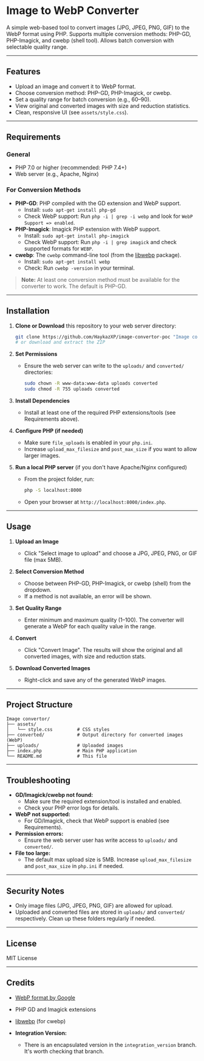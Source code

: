 # Image to WebP Converter

A simple web-based tool to convert images (JPG, JPEG, PNG, GIF) to the WebP format using PHP. Supports multiple conversion methods: PHP-GD, PHP-Imagick, and cwebp (shell tool). Allows batch conversion with selectable quality range.

---

## Features
- Upload an image and convert it to WebP format.
- Choose conversion method: PHP-GD, PHP-Imagick, or cwebp.
- Set a quality range for batch conversion (e.g., 60–90).
- View original and converted images with size and reduction statistics.
- Clean, responsive UI (see `assets/style.css`).

---

## Requirements

### General
- PHP 7.0 or higher (recommended: PHP 7.4+)
- Web server (e.g., Apache, Nginx)

### For Conversion Methods
- **PHP-GD**: PHP compiled with the GD extension and WebP support.
    - Install: `sudo apt-get install php-gd`
    - Check WebP support: Run `php -i | grep -i webp` and look for `WebP Support => enabled`.
- **PHP-Imagick**: Imagick PHP extension with WebP support.
    - Install: `sudo apt-get install php-imagick`
    - Check WebP support: Run `php -i | grep imagick` and check supported formats for `WEBP`.
- **cwebp**: The `cwebp` command-line tool (from the [libwebp](https://developers.google.com/speed/webp/download) package).
    - Install: `sudo apt-get install webp`
    - Check: Run `cwebp -version` in your terminal.

> **Note:** At least one conversion method must be available for the converter to work. The default is PHP-GD.

---

## Installation

1. **Clone or Download** this repository to your web server directory:
   ```sh
   git clone https://github.com/HaykazXP/image-convertor-poc "Image convertor"
   # or download and extract the ZIP
   ```

2. **Set Permissions**
   - Ensure the web server can write to the `uploads/` and `converted/` directories:
     ```sh
     sudo chown -R www-data:www-data uploads converted
     sudo chmod -R 755 uploads converted
     ```

3. **Install Dependencies**
   - Install at least one of the required PHP extensions/tools (see Requirements above).

4. **Configure PHP (if needed)**
   - Make sure `file_uploads` is enabled in your `php.ini`.
   - Increase `upload_max_filesize` and `post_max_size` if you want to allow larger images.

5. **Run a local PHP server** (if you don't have Apache/Nginx configured)
    - From the project folder, run:
      ```sh
      php -S localhost:8000
      ```
    - Open your browser at `http://localhost:8000/index.php`.
---

## Usage

1. **Upload an Image**
   - Click "Select image to upload" and choose a JPG, JPEG, PNG, or GIF file (max 5MB).

2. **Select Conversion Method**
   - Choose between PHP-GD, PHP-Imagick, or cwebp (shell) from the dropdown.
   - If a method is not available, an error will be shown.

3. **Set Quality Range**
   - Enter minimum and maximum quality (1–100). The converter will generate a WebP for each quality value in the range.

4. **Convert**
   - Click "Convert Image". The results will show the original and all converted images, with size and reduction stats.

5. **Download Converted Images**
   - Right-click and save any of the generated WebP images.

---

## Project Structure

```
Image convertor/
├── assets/
│   └── style.css         # CSS styles
├── converted/            # Output directory for converted images (WebP)
├── uploads/              # Uploaded images
├── index.php             # Main PHP application
└── README.md             # This file
```

---

## Troubleshooting

- **GD/Imagick/cwebp not found:**
  - Make sure the required extension/tool is installed and enabled.
  - Check your PHP error logs for details.
- **WebP not supported:**
  - For GD/Imagick, check that WebP support is enabled (see Requirements).
- **Permission errors:**
  - Ensure the web server user has write access to `uploads/` and `converted/`.
- **File too large:**
  - The default max upload size is 5MB. Increase `upload_max_filesize` and `post_max_size` in `php.ini` if needed.

---

## Security Notes
- Only image files (JPG, JPEG, PNG, GIF) are allowed for upload.
- Uploaded and converted files are stored in `uploads/` and `converted/` respectively. Clean up these folders regularly if needed.

---

## License

MIT License

---

## Credits
- [WebP format by Google](https://developers.google.com/speed/webp/)
- PHP GD and Imagick extensions
- [libwebp](https://developers.google.com/speed/webp/download) (for cwebp)


- **Integration Version:**
  - There is an encapsulated version in the `integration_version` branch. It's worth checking that branch.

